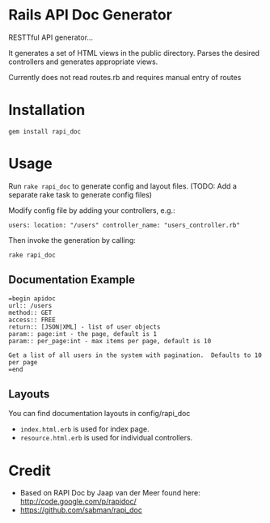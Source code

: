Rails API Doc Generator
=======================

RESTTful API generator...

It generates a set of HTML views in the public directory. Parses the desired controllers and generates appropriate views.

Currently does not read routes.rb and requires manual entry of routes

Installation
============

`gem install rapi_doc`

Usage
=====

Run `rake rapi_doc` to generate config and layout files. (TODO: Add a separate rake task to generate config files)

Modify config file by adding your controllers, e.g.:

`
users:
  location: "/users"
  controller_name: "users_controller.rb"
`

Then invoke the generation by calling:

`rake rapi_doc`

Documentation Example
---------------------

    =begin apidoc
    url:: /users
    method:: GET
    access:: FREE
    return:: [JSON|XML] - list of user objects
    param:: page:int - the page, default is 1
    param:: per_page:int - max items per page, default is 10
    
    Get a list of all users in the system with pagination.  Defaults to 10 per page
    =end
    
Layouts
-------

You can find documentation layouts in config/rapi_doc

* `index.html.erb` is used for index page.
* `resource.html.erb` is used for individual controllers.    

Credit
======

* Based on RAPI Doc by Jaap van der Meer found here: http://code.google.com/p/rapidoc/
* https://github.com/sabman/rapi_doc